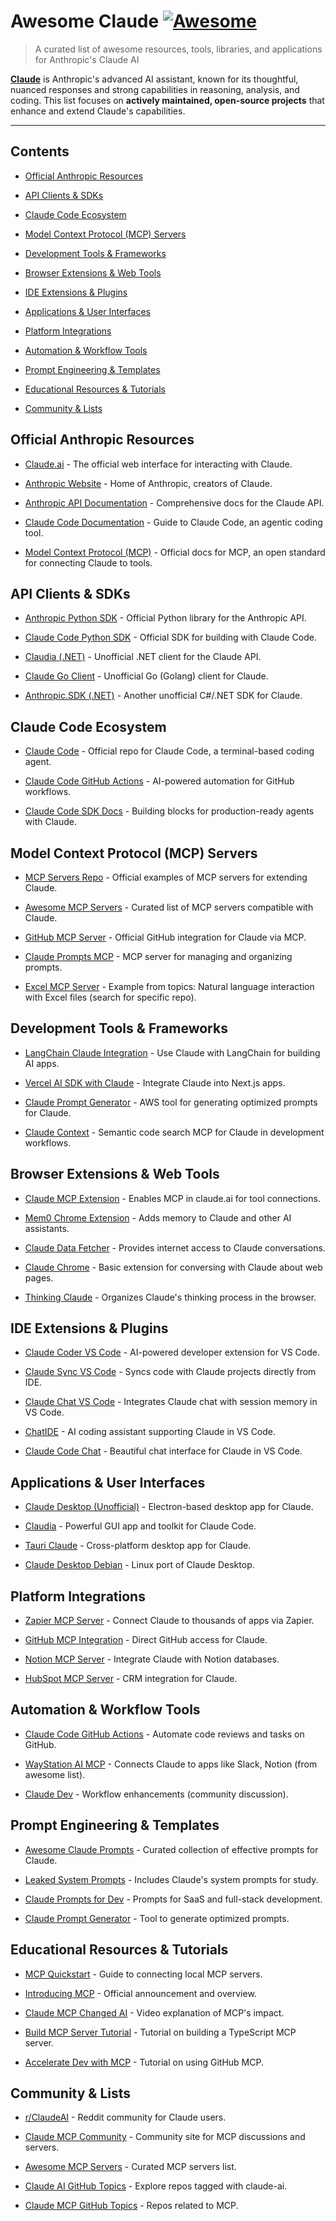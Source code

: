# Awesome Claude [![Awesome](https://awesome.re/badge.svg)](https://awesome.re)

> A curated list of awesome resources, tools, libraries, and applications for Anthropic's Claude AI

**[Claude](https://claude.ai)** is Anthropic's advanced AI assistant, known for its thoughtful, nuanced responses and strong capabilities in reasoning, analysis, and coding. This list focuses on **actively maintained, open-source projects** that enhance and extend Claude's capabilities.

---

## Contents

- [Official Anthropic Resources](#official-anthropic-resources)

- [API Clients & SDKs](#api-clients--sdks)

- [Claude Code Ecosystem](#claude-code-ecosystem)

- [Model Context Protocol (MCP) Servers](#model-context-protocol-mcp-servers)

- [Development Tools & Frameworks](#development-tools--frameworks)

- [Browser Extensions & Web Tools](#browser-extensions--web-tools)

- [IDE Extensions & Plugins](#ide-extensions--plugins)

- [Applications & User Interfaces](#applications--user-interfaces)

- [Platform Integrations](#platform-integrations)

- [Automation & Workflow Tools](#automation--workflow-tools)

- [Prompt Engineering & Templates](#prompt-engineering--templates)

- [Educational Resources & Tutorials](#educational-resources--tutorials)

- [Community & Lists](#community--lists)

## Official Anthropic Resources

- [Claude.ai](https://claude.ai) - The official web interface for interacting with Claude.

- [Anthropic Website](https://anthropic.com) - Home of Anthropic, creators of Claude.

- [Anthropic API Documentation](https://docs.anthropic.com) - Comprehensive docs for the Claude API.

- [Claude Code Documentation](https://docs.anthropic.com/en/docs/claude-code) - Guide to Claude Code, an agentic coding tool.

- [Model Context Protocol (MCP)](https://docs.anthropic.com/en/docs/claude-code/mcp) - Official docs for MCP, an open standard for connecting Claude to tools.

## API Clients & SDKs

- [Anthropic Python SDK](https://github.com/anthropics/anthropic-sdk-python) - Official Python library for the Anthropic API.

- [Claude Code Python SDK](https://github.com/anthropics/claude-code-sdk-python) - Official SDK for building with Claude Code.

- [Claudia (.NET)](https://github.com/Cysharp/Claudia) - Unofficial .NET client for the Claude API.

- [Claude Go Client](https://github.com/psanford/claude) - Unofficial Go (Golang) client for Claude.

- [Anthropic.SDK (.NET)](https://github.com/tghamm/Anthropic.SDK) - Another unofficial C#/.NET SDK for Claude.

## Claude Code Ecosystem

- [Claude Code](https://github.com/anthropics/claude-code) - Official repo for Claude Code, a terminal-based coding agent.

- [Claude Code GitHub Actions](https://docs.anthropic.com/en/docs/claude-code/github-actions) - AI-powered automation for GitHub workflows.

- [Claude Code SDK Docs](https://docs.anthropic.com/en/docs/claude-code/sdk) - Building blocks for production-ready agents with Claude.

## Model Context Protocol (MCP) Servers

- [MCP Servers Repo](https://github.com/modelcontextprotocol/servers) - Official examples of MCP servers for extending Claude.

- [Awesome MCP Servers](https://github.com/punkpeye/awesome-mcp-servers) - Curated list of MCP servers compatible with Claude.

- [GitHub MCP Server](https://github.com/github/github-mcp-server) - Official GitHub integration for Claude via MCP.

- [Claude Prompts MCP](https://github.com/minipuft/claude-prompts-mcp) - MCP server for managing and organizing prompts.

- [Excel MCP Server](https://github.com/topics/claude-mcp) - Example from topics: Natural language interaction with Excel files (search for specific repo).

## Development Tools & Frameworks

- [LangChain Claude Integration](https://python.langchain.com/docs/integrations/chat/anthropic/) - Use Claude with LangChain for building AI apps.

- [Vercel AI SDK with Claude](https://vercel.com/docs/ai/sdk/providers/anthropic) - Integrate Claude into Next.js apps.

- [Claude Prompt Generator](https://github.com/aws-samples/claude-prompt-generator) - AWS tool for generating optimized prompts for Claude.

- [Claude Context](https://github.com/zilliztech/claude-context) - Semantic code search MCP for Claude in development workflows.

## Browser Extensions & Web Tools

- [Claude MCP Extension](https://github.com/dnakov/claude-mcp) - Enables MCP in claude.ai for tool connections.

- [Mem0 Chrome Extension](https://github.com/mem0ai/mem0-chrome-extension) - Adds memory to Claude and other AI assistants.

- [Claude Data Fetcher](https://github.com/elfvingralf/claude-data-fetcher) - Provides internet access to Claude conversations.

- [Claude Chrome](https://github.com/psanford/claude-chrome) - Basic extension for conversing with Claude about web pages.

- [Thinking Claude](https://github.com/richards199999/Thinking-Claude) - Organizes Claude's thinking process in the browser.

## IDE Extensions & Plugins

- [Claude Coder VS Code](https://github.com/kodu-ai/claude-coder) - AI-powered developer extension for VS Code.

- [Claude Sync VS Code](https://github.com/rexdotsh/claudesync-vscode) - Syncs code with Claude projects directly from IDE.

- [Claude Chat VS Code](https://github.com/kyleGrealis/claude-chat) - Integrates Claude chat with session memory in VS Code.

- [ChatIDE](https://github.com/yagil/ChatIDE) - AI coding assistant supporting Claude in VS Code.

- [Claude Code Chat](https://github.com/andrepimenta/claude-code-chat) - Beautiful chat interface for Claude in VS Code.

## Applications & User Interfaces

- [Claude Desktop (Unofficial)](https://github.com/Karenina-na/Claude-Desktop) - Electron-based desktop app for Claude.

- [Claudia](https://github.com/getAsterisk/claudia) - Powerful GUI app and toolkit for Claude Code.

- [Tauri Claude](https://github.com/litongjava/tauri-claude) - Cross-platform desktop app for Claude.

- [Claude Desktop Debian](https://github.com/aaddrick/claude-desktop-debian) - Linux port of Claude Desktop.

## Platform Integrations

- [Zapier MCP Server](https://zapier.com/blog/claude-mcp-servers/) - Connect Claude to thousands of apps via Zapier.

- [GitHub MCP Integration](https://github.com/github/github-mcp-server) - Direct GitHub access for Claude.

- [Notion MCP Server](https://zapier.com/blog/claude-mcp-servers/) - Integrate Claude with Notion databases.

- [HubSpot MCP Server](https://zapier.com/blog/claude-mcp-servers/) - CRM integration for Claude.

## Automation & Workflow Tools

- [Claude Code GitHub Actions](https://docs.anthropic.com/en/docs/claude-code/github-actions) - Automate code reviews and tasks on GitHub.

- [WayStation AI MCP](https://github.com/punkpeye/awesome-mcp-servers) - Connects Claude to apps like Slack, Notion (from awesome list).

- [Claude Dev](https://www.reddit.com/r/ChatGPTCoding/comments/1f6242l/claude_dev_vscode_extension/) - Workflow enhancements (community discussion).

## Prompt Engineering & Templates

- [Awesome Claude Prompts](https://github.com/langgptai/awesome-claude-prompts) - Curated collection of effective prompts for Claude.

- [Leaked System Prompts](https://github.com/jujumilk3/leaked-system-prompts) - Includes Claude's system prompts for study.

- [Claude Prompts for Dev](https://github.com/avijeett007/Develop-With-AI-Beginners-Guide) - Prompts for SaaS and full-stack development.

- [Claude Prompt Generator](https://github.com/aws-samples/claude-prompt-generator) - Tool to generate optimized prompts.

## Educational Resources & Tutorials

- [MCP Quickstart](https://modelcontextprotocol.io/quickstart/user) - Guide to connecting local MCP servers.

- [Introducing MCP](https://www.anthropic.com/news/model-context-protocol) - Official announcement and overview.

- [Claude MCP Changed AI](https://www.youtube.com/watch?v=v_6EXt6T83I) - Video explanation of MCP's impact.

- [Build MCP Server Tutorial](https://www.youtube.com/watch?v=HyzlYwjoXOQ) - Tutorial on building a TypeScript MCP server.

- [Accelerate Dev with MCP](https://medium.com/google-cloud/accelerate-adk-development-with-claude-code-github-mcp-server-7a5052d481bc) - Tutorial on using GitHub MCP.

## Community & Lists

- [r/ClaudeAI](https://www.reddit.com/r/ClaudeAI/) - Reddit community for Claude users.

- [Claude MCP Community](https://www.claudemcp.com/en) - Community site for MCP discussions and servers.

- [Awesome MCP Servers](https://github.com/punkpeye/awesome-mcp-servers) - Curated MCP servers list.

- [Claude AI GitHub Topics](https://github.com/topics/claude-ai) - Explore repos tagged with claude-ai.

- [Claude MCP GitHub Topics](https://github.com/topics/claude-mcp) - Repos related to MCP.
